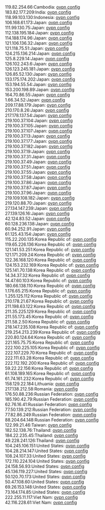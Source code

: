 119.82.254.66:Cambodia: [ovpn config](vpn/119_82_254_66.ovpn)  
183.82.177.209:India: [ovpn config](vpn/183_82_177_209.ovpn)  
118.99.103.130:Indonesia: [ovpn config](vpn/118_99_103_130.ovpn)  
106.168.61.173:Japan: [ovpn config](vpn/106_168_61_173.ovpn)  
111.99.130.75:Japan: [ovpn config](vpn/111_99_130_75.ovpn)  
112.138.195.184:Japan: [ovpn config](vpn/112_138_195_184.ovpn)  
114.188.174.96:Japan: [ovpn config](vpn/114_188_174_96.ovpn)  
121.106.136.32:Japan: [ovpn config](vpn/121_106_136_32.ovpn)  
121.118.75.51:Japan: [ovpn config](vpn/121_118_75_51.ovpn)  
124.215.136.214:Japan: [ovpn config](vpn/124_215_136_214.ovpn)  
125.8.229.14:Japan: [ovpn config](vpn/125_8_229_14.ovpn)  
126.102.243.6:Japan: [ovpn config](vpn/126_102_243_6.ovpn)  
126.123.245.181:Japan: [ovpn config](vpn/126_123_245_181.ovpn)  
126.85.52.130:Japan: [ovpn config](vpn/126_85_52_130.ovpn)  
133.175.174.202:Japan: [ovpn config](vpn/133_175_174_202.ovpn)  
153.194.55.54:Japan: [ovpn config](vpn/153_194_55_54.ovpn)  
153.200.198.89:Japan: [ovpn config](vpn/153_200_198_89.ovpn)  
164.70.86.55:Japan: [ovpn config](vpn/164_70_86_55.ovpn)  
1.66.34.52:Japan: [ovpn config](vpn/1_66_34_52.ovpn)  
209.17.88.179:Japan: [ovpn config](vpn/209_17_88_179.ovpn)  
210.170.8.26:Japan: [ovpn config](vpn/210_170_8_26.ovpn)  
217.178.137.54:Japan: [ovpn config](vpn/217_178_137_54.ovpn)  
219.100.37.104:Japan: [ovpn config](vpn/219_100_37_104.ovpn)  
219.100.37.105:Japan: [ovpn config](vpn/219_100_37_105.ovpn)  
219.100.37.107:Japan: [ovpn config](vpn/219_100_37_107.ovpn)  
219.100.37.13:Japan: [ovpn config](vpn/219_100_37_13.ovpn)  
219.100.37.177:Japan: [ovpn config](vpn/219_100_37_177.ovpn)  
219.100.37.182:Japan: [ovpn config](vpn/219_100_37_182.ovpn)  
219.100.37.19:Japan: [ovpn config](vpn/219_100_37_19.ovpn)  
219.100.37.31:Japan: [ovpn config](vpn/219_100_37_31.ovpn)  
219.100.37.49:Japan: [ovpn config](vpn/219_100_37_49.ovpn)  
219.100.37.51:Japan: [ovpn config](vpn/219_100_37_51.ovpn)  
219.100.37.55:Japan: [ovpn config](vpn/219_100_37_55.ovpn)  
219.100.37.58:Japan: [ovpn config](vpn/219_100_37_58.ovpn)  
219.100.37.86:Japan: [ovpn config](vpn/219_100_37_86.ovpn)  
219.100.37.87:Japan: [ovpn config](vpn/219_100_37_87.ovpn)  
219.100.37.96:Japan: [ovpn config](vpn/219_100_37_96.ovpn)  
219.109.108.182:Japan: [ovpn config](vpn/219_109_108_182.ovpn)  
219.120.88.70:Japan: [ovpn config](vpn/219_120_88_70.ovpn)  
27.134.147.239:Japan: [ovpn config](vpn/27_134_147_239.ovpn)  
27.139.126.16:Japan: [ovpn config](vpn/27_139_126_16.ovpn)  
42.124.83.52:Japan: [ovpn config](vpn/42_124_83_52.ovpn)  
60.128.236.138:Japan: [ovpn config](vpn/60_128_236_138.ovpn)  
60.94.252.91:Japan: [ovpn config](vpn/60_94_252_91.ovpn)  
61.125.43.154:Japan: [ovpn config](vpn/61_125_43_154.ovpn)  
115.22.200.135:Korea Republic of: [ovpn config](vpn/115_22_200_135.ovpn)  
119.65.226.136:Korea Republic of: [ovpn config](vpn/119_65_226_136.ovpn)  
121.141.53.251:Korea Republic of: [ovpn config](vpn/121_141_53_251.ovpn)  
121.171.209.24:Korea Republic of: [ovpn config](vpn/121_171_209_24.ovpn)  
122.36.168.120:Korea Republic of: [ovpn config](vpn/122_36_168_120.ovpn)  
124.153.232.169:Korea Republic of: [ovpn config](vpn/124_153_232_169.ovpn)  
125.141.70.138:Korea Republic of: [ovpn config](vpn/125_141_70_138.ovpn)  
14.34.37.32:Korea Republic of: [ovpn config](vpn/14_34_37_32.ovpn)  
14.47.60.103:Korea Republic of: [ovpn config](vpn/14_47_60_103.ovpn)  
180.66.138.110:Korea Republic of: [ovpn config](vpn/180_66_138_110.ovpn)  
1.176.65.215:Korea Republic of: [ovpn config](vpn/1_176_65_215.ovpn)  
1.255.125.112:Korea Republic of: [ovpn config](vpn/1_255_125_112.ovpn)  
210.178.21.67:Korea Republic of: [ovpn config](vpn/210_178_21_67.ovpn)  
211.198.63.122:Korea Republic of: [ovpn config](vpn/211_198_63_122.ovpn)  
211.35.225.129:Korea Republic of: [ovpn config](vpn/211_35_225_129.ovpn)  
211.55.173.45:Korea Republic of: [ovpn config](vpn/211_55_173_45.ovpn)  
211.58.2.50:Korea Republic of: [ovpn config](vpn/211_58_2_50.ovpn)  
218.147.235.108:Korea Republic of: [ovpn config](vpn/218_147_235_108.ovpn)  
219.254.213.239:Korea Republic of: [ovpn config](vpn/219_254_213_239.ovpn)  
220.80.124.64:Korea Republic of: [ovpn config](vpn/220_80_124_64.ovpn)  
221.165.75.75:Korea Republic of: [ovpn config](vpn/221_165_75_75.ovpn)  
222.100.225.105:Korea Republic of: [ovpn config](vpn/222_100_225_105.ovpn)  
222.107.229.70:Korea Republic of: [ovpn config](vpn/222_107_229_70.ovpn)  
222.111.63.28:Korea Republic of: [ovpn config](vpn/222_111_63_28.ovpn)  
222.112.192.200:Korea Republic of: [ovpn config](vpn/222_112_192_200.ovpn)  
59.22.22.156:Korea Republic of: [ovpn config](vpn/59_22_22_156.ovpn)  
61.108.189.165:Korea Republic of: [ovpn config](vpn/61_108_189_165.ovpn)  
61.74.161.232:Korea Republic of: [ovpn config](vpn/61_74_161_232.ovpn)  
158.129.22.184:Lithuania: [ovpn config](vpn/158_129_22_184.ovpn)  
217.138.212.58:Romania: [ovpn config](vpn/217_138_212_58.ovpn)  
176.50.88.236:Russian Federation: [ovpn config](vpn/176_50_88_236.ovpn)  
185.190.42.79:Russian Federation: [ovpn config](vpn/185_190_42_79.ovpn)  
62.76.16.41:Russian Federation: [ovpn config](vpn/62_76_16_41.ovpn)  
77.50.139.212:Russian Federation: [ovpn config](vpn/77_50_139_212.ovpn)  
77.82.86.249:Russian Federation: [ovpn config](vpn/77_82_86_249.ovpn)  
88.204.64.148:Russian Federation: [ovpn config](vpn/88_204_64_148.ovpn)  
122.99.21.46:Taiwan: [ovpn config](vpn/122_99_21_46.ovpn)  
182.52.138.76:Thailand: [ovpn config](vpn/182_52_138_76.ovpn)  
184.22.235.45:Thailand: [ovpn config](vpn/184_22_235_45.ovpn)  
49.228.241.126:Thailand: [ovpn config](vpn/49_228_241_126.ovpn)  
104.245.106.151:United States: [ovpn config](vpn/104_245_106_151.ovpn)  
104.28.214.147:United States: [ovpn config](vpn/104_28_214_147.ovpn)  
108.24.107.33:United States: [ovpn config](vpn/108_24_107_33.ovpn)  
172.110.224.104:United States: [ovpn config](vpn/172_110_224_104.ovpn)  
24.158.56.93:United States: [ovpn config](vpn/24_158_56_93.ovpn)  
45.136.119.227:United States: [ovpn config](vpn/45_136_119_227.ovpn)  
50.120.70.173:United States: [ovpn config](vpn/50_120_70_173.ovpn)  
50.47.108.60:United States: [ovpn config](vpn/50_47_108_60.ovpn)  
69.26.153.148:United States: [ovpn config](vpn/69_26_153_148.ovpn)  
73.164.174.85:United States: [ovpn config](vpn/73_164_174_85.ovpn)  
222.255.11.117:Viet Nam: [ovpn config](vpn/222_255_11_117.ovpn)  
42.116.228.61:Viet Nam: [ovpn config](vpn/42_116_228_61.ovpn)  
